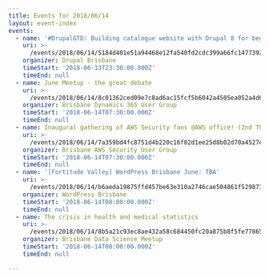 ```yaml
---
title: Events for 2018/06/14
layout: event-index
events:
  - name: '#DrupalGTD: Building catalogue website with Drupal 8 for beginners'
    uri: >-
      /events/2018/06/14/5184d401e51a94468e12fa540fd2cdc399a66fc147739288d472a80a15da32e5
    organizer: Drupal Brisbane
    timeStart: '2018-06-13T23:30:00.000Z'
    timeEnd: null
  - name: June Meetup - the great debate
    uri: >-
      /events/2018/06/14/8c01362ced09e7c8ad6ac15fcf5b6042a4505ea052a4d6f5253fb53bfd012963
    organizer: Brisbane Dynamics 365 User Group
    timeStart: '2018-06-14T07:30:00.000Z'
    timeEnd: null
  - name: Inaugural gathering of AWS Security fans @AWS office! (2nd Thursday)
    uri: >-
      /events/2018/06/14/7a359bd4fc8751d4b220c16f02d1ee25d8b02d70a4527e583d17f63a041a47d3
    organizer: Brisbane AWS Security User Group
    timeStart: '2018-06-14T07:30:00.000Z'
    timeEnd: null
  - name: '[Fortitude Valley] WordPress Brisbane June: TBA'
    uri: >-
      /events/2018/06/14/b6aeda19875ffd457be63e310a2746cae504861f529873cbe94ac37311c0b534
    organizer: WordPress Brisbane
    timeStart: '2018-06-14T08:00:00.000Z'
    timeEnd: null
  - name: The crisis in health and medical statistics
    uri: >-
      /events/2018/06/14/8b5a21c93ec8ae432a58c684450fc20a875b8f5fe7786508f54fcbffae67fb69
    organizer: Brisbane Data Science Meetup
    timeStart: '2018-06-14T08:00:00.000Z'
    timeEnd: null

---
```

